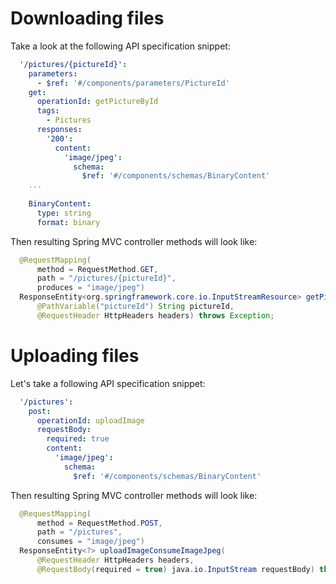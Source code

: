# Downloading files

Take a look at the following API specification snippet:
```yaml
  '/pictures/{pictureId}':
    parameters:
      - $ref: '#/components/parameters/PictureId'
    get:
      operationId: getPictureById
      tags:
        - Pictures
      responses:
        '200':
          content:
            'image/jpeg':
              schema:
                $ref: '#/components/schemas/BinaryContent'
    ...
    
    BinaryContent:
      type: string
      format: binary
```
Then resulting Spring MVC controller methods will look like:
```java
  @RequestMapping(
      method = RequestMethod.GET,
      path = "/pictures/{pictureId}",
      produces = "image/jpeg")
  ResponseEntity<org.springframework.core.io.InputStreamResource> getPictureByIdProduceImageJpeg(
      @PathVariable("pictureId") String pictureId,
      @RequestHeader HttpHeaders headers) throws Exception;
```

# Uploading files
Let's take a following API specification snippet:
```yaml
  '/pictures':
    post:
      operationId: uploadImage
      requestBody:
        required: true
        content:
          'image/jpeg':
            schema:
              $ref: '#/components/schemas/BinaryContent'
```
Then resulting Spring MVC controller methods will look like:
```java
  @RequestMapping(
      method = RequestMethod.POST,
      path = "/pictures",
      consumes = "image/jpeg")
  ResponseEntity<?> uploadImageConsumeImageJpeg(
      @RequestHeader HttpHeaders headers,
      @RequestBody(required = true) java.io.InputStream requestBody) throws Exception;
```